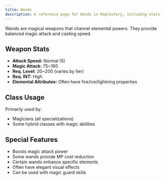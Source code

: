 ```yaml
---
title: Wands
description: A reference page for Wands in Maplestory, including stats, usage, and benefits.
---
```


Wands are magical weapons that channel elemental powers. They provide balanced magic attack and casting speed.

## Weapon Stats

* **Attack Speed:** Normal (5)
* **Magic Attack:** 75~160
* **Req. Level:** 20~200 (varies by tier)
* **Req. INT:** High
* **Elemental Attributes:** Often have fire/ice/lightning properties

## Class Usage

Primarily used by:
* Magicians (all specializations)
* Some hybrid classes with magic abilities

## Special Features

* Boosts magic attack power
* Some wands provide MP cost reduction
* Certain wands enhance specific elements
* Often have elegant visual effects
* Can be used with magic guard skills